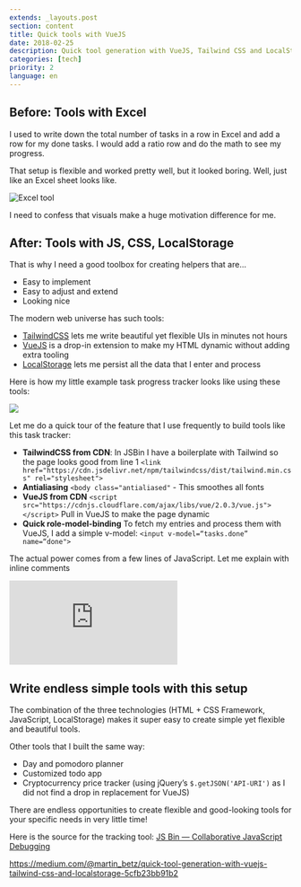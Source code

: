 ```yaml
---
extends: _layouts.post
section: content
title: Quick tools with VueJS
date: 2018-02-25
description: Quick tool generation with VueJS, Tailwind CSS and LocalStorage
categories: [tech]
priority: 2
language: en
---
```


## Before: Tools with Excel

I used to write down the total number of tasks in a row in Excel and add a row for my done tasks. I would add a ratio row and do the math to see my progress.

That setup is flexible and worked pretty well, but it looked boring. Well, just like an Excel sheet looks like.

![Excel tool](https://cdn-images-1.medium.com/max/2000/1*QZ2RVmws7tw-nuapaM0Jmg.png)

I need to confess that visuals make a huge motivation difference for me.

## After: Tools with JS, CSS, LocalStorage

That is why I need a good toolbox for creating helpers that are…

- Easy to implement
- Easy to adjust and extend
- Looking nice

The modern web universe has such tools:
- [TailwindCSS](https://gist.github.com/tailwindcss.com) lets me write beautiful yet flexible UIs in minutes not hours
- [VueJS](https://gist.github.com/vuejs.org) is a drop-in extension to make my HTML dynamic without adding extra tooling
- [LocalStorage](https://www.taniarascia.com/how-to-use-local-storage-with-javascript/) lets me persist all the data that I enter and process

Here is how my little example task progress tracker looks like using these tools:

![](https://cdn-images-1.medium.com/max/2000/1*kP4OduC88p6j1nuM0unmbw.png)

Let me do a quick tour of the feature that I use frequently to build tools like this task tracker:

- **TailwindCSS from CDN**: In JSBin I have a boilerplate with Tailwind so the page looks good from line 1 `<link href="https://cdn.jsdelivr.net/npm/tailwindcss/dist/tailwind.min.css" rel="stylesheet">`
- **Antialiasing** `<body class="antialiased"` - This smoothes all fonts
- **VueJS from CDN** `<script src="https://cdnjs.cloudflare.com/ajax/libs/vue/2.0.3/vue.js"></script>` Pull in VueJS to make the page dynamic
- **Quick role-model-binding** To fetch my entries and process them with VueJS, I add a simple v-model: `<input v-model=“tasks.done” name=“done">`

The actual power comes from a few lines of JavaScript. Let me explain with inline comments

<iframe src="https://medium.com/media/85cfd3bff18539cda3a42bae2c85457d" frameborder=0></iframe>

## Write endless simple tools with this setup

The combination of the three technologies (HTML + CSS Framework, JavaScript, LocalStorage) makes it super easy to create simple yet flexible and beautiful tools.

Other tools that I built the same way:

- Day and pomodoro planner
- Customized todo app
- Cryptocurrency price tracker (using jQuery’s `$.getJSON('API-URI')` as I did not find a drop in replacement for VueJS)

There are endless opportunities to create flexible and good-looking tools for your specific needs in very little time!

Here is the source for the tracking tool:
[JS Bin — Collaborative JavaScript Debugging](http://jsbin.com/koroyap/5/edit?output)

https://medium.com/@martin_betz/quick-tool-generation-with-vuejs-tailwind-css-and-localstorage-5cfb23bb91b2

